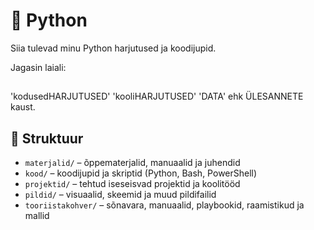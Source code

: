 # 🐍 Python

Siia tulevad minu Python harjutused ja koodijupid.

Jagasin laiali: 

##
'kodusedHARJUTUSED'
'kooliHARJUTUSED'
'DATA' ehk ÜLESANNETE kaust.
##

## 📁 Struktuur

- `materjalid/` – õppematerjalid, manuaalid ja juhendid
- `kood/` – koodijupid ja skriptid (Python, Bash, PowerShell)
- `projektid/` – tehtud iseseisvad projektid ja koolitööd
- `pildid/` – visuaalid, skeemid ja muud pildifailid
- `tooriistakohver/` – sõnavara, manuaalid, playbookid, raamistikud ja mallid
